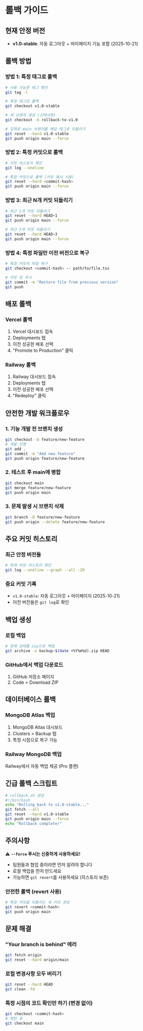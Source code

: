 # 롤백 가이드

## 현재 안정 버전

- **v1.0-stable**: 자동 로그아웃 + 마이페이지 기능 포함 (2025-10-21)

## 롤백 방법

### 방법 1: 특정 태그로 롤백

```bash
# 사용 가능한 태그 확인
git tag -l

# 특정 태그로 롤백
git checkout v1.0-stable

# 새 브랜치 생성 (선택사항)
git checkout -b rollback-to-v1.0

# 강제로 main 브랜치를 해당 태그로 되돌리기
git reset --hard v1.0-stable
git push origin main --force
```

### 방법 2: 특정 커밋으로 롤백

```bash
# 커밋 히스토리 확인
git log --oneline

# 특정 커밋으로 롤백 (커밋 해시 사용)
git reset --hard <commit-hash>
git push origin main --force
```

### 방법 3: 최근 N개 커밋 되돌리기

```bash
# 최근 1개 커밋 되돌리기
git reset --hard HEAD~1
git push origin main --force

# 최근 3개 커밋 되돌리기
git reset --hard HEAD~3
git push origin main --force
```

### 방법 4: 특정 파일만 이전 버전으로 복구

```bash
# 특정 커밋의 파일 복구
git checkout <commit-hash> -- path/to/file.tsx

# 커밋 및 푸시
git commit -m "Restore file from previous version"
git push
```

## 배포 롤백

### Vercel 롤백

1. Vercel 대시보드 접속
2. Deployments 탭
3. 이전 성공한 배포 선택
4. "Promote to Production" 클릭

### Railway 롤백

1. Railway 대시보드 접속
2. Deployments 탭
3. 이전 성공한 배포 선택
4. "Redeploy" 클릭

## 안전한 개발 워크플로우

### 1. 기능 개발 전 브랜치 생성

```bash
git checkout -b feature/new-feature
# 개발 진행
git add .
git commit -m "Add new feature"
git push origin feature/new-feature
```

### 2. 테스트 후 main에 병합

```bash
git checkout main
git merge feature/new-feature
git push origin main
```

### 3. 문제 발생 시 브랜치 삭제

```bash
git branch -D feature/new-feature
git push origin --delete feature/new-feature
```

## 주요 커밋 히스토리

### 최근 안정 버전들

```bash
# 현재 커밋 히스토리 확인
git log --oneline --graph --all -20
```

### 중요 커밋 기록

- `v1.0-stable`: 자동 로그아웃 + 마이페이지 (2025-10-21)
- 이전 버전들은 `git log`로 확인

## 백업 생성

### 로컬 백업

```bash
# 현재 상태를 zip으로 백업
git archive -o backup-$(date +%Y%m%d).zip HEAD
```

### GitHub에서 백업 다운로드

1. GitHub 저장소 페이지
2. Code > Download ZIP

## 데이터베이스 롤백

### MongoDB Atlas 백업

1. MongoDB Atlas 대시보드
2. Clusters > Backup 탭
3. 특정 시점으로 복구 가능

### Railway MongoDB 백업

Railway에서 자동 백업 제공 (Pro 플랜)

## 긴급 롤백 스크립트

```bash
# rollback.sh 생성
#!/bin/bash
echo "Rolling back to v1.0-stable..."
git fetch --all
git reset --hard v1.0-stable
git push origin main --force
echo "Rollback complete!"
```

## 주의사항

⚠️ **`--force` 푸시는 신중하게 사용하세요!**

- 팀원들과 협업 중이라면 먼저 알려야 합니다
- 로컬 백업을 먼저 만드세요
- 가능하면 `git revert`를 사용하세요 (히스토리 보존)

### 안전한 롤백 (revert 사용)

```bash
# 특정 커밋을 되돌리는 새 커밋 생성
git revert <commit-hash>
git push origin main
```

## 문제 해결

### "Your branch is behind" 에러

```bash
git fetch origin
git reset --hard origin/main
```

### 로컬 변경사항 모두 버리기

```bash
git reset --hard HEAD
git clean -fd
```

### 특정 시점의 코드 확인만 하기 (변경 없이)

```bash
git checkout <commit-hash>
# 확인 후
git checkout main
```
